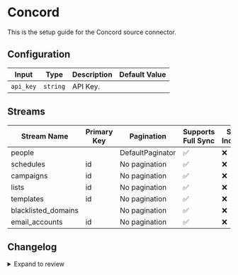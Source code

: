 # Concord
This is the setup guide for the Concord source connector.

## Configuration

| Input | Type | Description | Default Value |
|-------|------|-------------|---------------|
| `api_key` | `string` | API Key.  |  |

## Streams
| Stream Name | Primary Key | Pagination | Supports Full Sync | Supports Incremental |
|-------------|-------------|------------|---------------------|----------------------|
| people |  | DefaultPaginator | ✅ |  ❌  |
| schedules | id | No pagination | ✅ |  ❌  |
| campaigns | id | No pagination | ✅ |  ❌  |
| lists | id | No pagination | ✅ |  ❌  |
| templates | id | No pagination | ✅ |  ❌  |
| blacklisted_domains |  | No pagination | ✅ |  ❌  |
| email_accounts | id | No pagination | ✅ |  ❌  |

## Changelog

<details>
  <summary>Expand to review</summary>

| Version          | Date              | Pull Request | Subject        |
|------------------|-------------------|--------------|----------------|
| 0.0.1 | 2024-10-05 | | Initial release by [@aazam-gh](https://github.com/aazam-gh) via Connector Builder |

</details>
